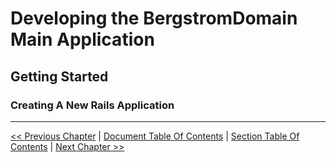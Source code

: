 # Developing the BergstromDomain Main Application  #


## Getting Started ##


### Creating A New Rails Application ###




----------
[<< Previous Chapter](./section_1_getting_started/1_1_setting_up_environment.md) | 
[Document Table Of Contents](../developing_the_bergstromdomain_app.md) | 
[Section Table Of Contents](./section_1_getting_started/1_0_getting_started.md) | 
[Next Chapter >>](../section_2_static_pages/2_0_static_pages_toc.md)